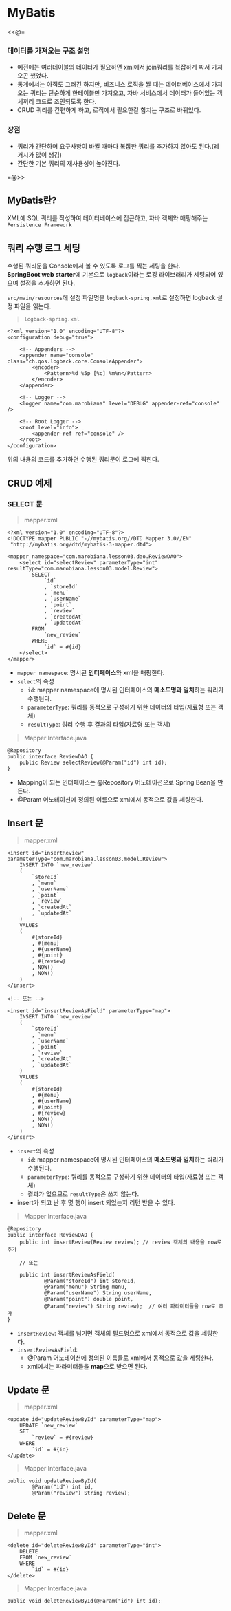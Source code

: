 # MyBatis
<<@= 

### 데이터를 가져오는 구조 설명
* 예전에는 여러테이블의 데이터가 필요하면 xml에서 join쿼리를 복잡하게 짜서 가져오곤 했었다.
* 통계에서는 아직도 그러긴 하지만, 비즈니스 로직을 짤 때는 데이터베이스에서 가져오는 쿼리는 단순하게 한테이블만 가져오고, 자바 서비스에서 데이터가 들어있는 객체끼리 코드로 조인되도록 한다.
* CRUD 쿼리를 간편하게 하고, 로직에서 필요한걸 합치는 구조로 바뀌었다.

### 장점
* 쿼리가 간단하며 요구사항이 바뀔 때마다 복잡한 쿼리를 추가하지 않아도 된다.(레거시가 많이 생김)
* 간단한 기본 쿼리의 재사용성이 높아진다.

=@>>

## MyBatis란?

XML에 SQL 쿼리를 작성하여 데이터베이스에 접근하고, 자바 객체와 매핑해주는 `Persistence Framework`

## 쿼리 수행 로그 세팅

수행된 쿼리문을 Console에서 볼 수 있도록 로그를 찍는 세팅을 한다.  
**SpringBoot web starter**에 기본으로 `logback`이라는 로깅 라이브러리가 세팅되어 있으며 설정을 추가하면 된다.  
  
`src/main/resources`에 설정 파일명을 `logback-spring.xml`로 설정하면 logback 설정 파일을 읽는다.

> `logback-spring.xml`
```
<?xml version="1.0" encoding="UTF-8"?>
<configuration debug="true">

	<!-- Appenders -->
	<appender name="console" class="ch.qos.logback.core.ConsoleAppender">
		<encoder>
			<Pattern>%d %5p [%c] %m%n</Pattern>
		</encoder>
	</appender>

	<!-- Logger -->
	<logger name="com.marobiana" level="DEBUG" appender-ref="console" />

	<!-- Root Logger -->
	<root level="info">
		<appender-ref ref="console" />
	</root>
</configuration>
```
위의 내용의 코드를 추가하면 수행된 쿼리문이 로그에 찍힌다.

## CRUD 예제

### SELECT 문

> mapper.xml

```
<?xml version="1.0" encoding="UTF-8"?>
<!DOCTYPE mapper PUBLIC "-//mybatis.org//DTD Mapper 3.0//EN"
 "http://mybatis.org/dtd/mybatis-3-mapper.dtd">
 
<mapper namespace="com.marobiana.lesson03.dao.ReviewDAO">
	<select id="selectReview" parameterType="int" resultType="com.marobiana.lesson03.model.Review">
		SELECT
			`id`
			, `storeId`
			, `menu`
			, `userName`
			, `point`
			, `review`
			, `createdAt`
			, `updatedAt`
		FROM
			`new_review`
		WHERE
			`id` = #{id}
	</select>
</mapper>
```

* `mapper namespace`: 명시된 **인터페이스**와 xml을 매핑한다.
* `select`의 속성
  * `id`: mapper namespace에 명시된 인터페이스의 **메소드명과 일치**하는 쿼리가 수행된다.
  * `parameterType`: 쿼리를 동적으로 구성하기 위한 데이터의 타입(자료형 또는 객체)
  * `resultType`: 쿼리 수행 후 결과의 타입(자료형 또는 객체)

> Mapper Interface.java
```
@Repository
public interface ReviewDAO {
    public Review selectReview(@Param("id") int id);
}
```
* Mapping이 되는 인터페이스는 @Repository 어노테이션으로 Spring Bean을 만든다.
* @Param 어노테이션에 정의된 이름으로 xml에서 동적으로 값을 세팅한다.

## Insert 문

> mapper.xml

```
<insert id="insertReview" parameterType="com.marobiana.lesson03.model.Review">
	INSERT INTO `new_review`
	(
		`storeId`
		, `menu`
		, `userName`
		, `point`
		, `review`
		, `createdAt`
		, `updatedAt`
	)
	VALUES
	(
		#{storeId}
		, #{menu}
		, #{userName}
		, #{point}
		, #{review}
		, NOW()
		, NOW()
	)
</insert>

<!-- 또는 -->

<insert id="insertReviewAsField" parameterType="map">
	INSERT INTO `new_review`
	(
		`storeId`
		, `menu`
		, `userName`
	    , `point`
		, `review`
		, `createdAt`
		, `updatedAt`
	)
	VALUES
	(
		#{storeId}
		, #{menu}
	    , #{userName}
		, #{point}
		, #{review}
		, NOW()
		, NOW()
	)
</insert>
```

* `insert`의 속성
  * `id`: mapper namespace에 명시된 인터페이스의 **메소드명과 일치**하는 쿼리가 수행된다.
  * `parameterType`: 쿼리를 동적으로 구성하기 위한 데이터의 타입(자료형 또는 객체)
  * 결과가 없으므로 `resultType`은 쓰지 않는다.
* insert가 되고 난 후 몇 행이 insert 되었는지 리턴 받을 수 있다.

> Mapper Interface.java
```
@Repository
public interface ReviewDAO {
    public int insertReview(Review review); // review 객체의 내용을 row로 추가

    // 또는 

    public int insertReviewAsField(
			@Param("storeId") int storeId, 
			@Param("menu") String menu, 
			@Param("userName") String userName, 
			@Param("point") double point, 
			@Param("review") String review);  // 여러 파라미터들을 row로 추가
}
```
* `insertReview`: 객체를 넘기면 객체의 필드명으로 xml에서 동적으로 값을 세팅한다.
* `insertReviewAsField`: 
  * @Param 어노테이션에 정의된 이름들로 xml에서 동적으로 값을 세팅한다.
  * xml에서는 파라미터들을 **map**으로 받으면 된다.

## Update 문

> mapper.xml

```
<update id="updateReviewById" parameterType="map">
	UPDATE `new_review`
	SET
		`review` = #{review}
	WHERE
		`id` = #{id}
</update>
```

> Mapper Interface.java
```
public void updateReviewById(
		@Param("id") int id,
		@Param("review") String review);
```

## Delete 문

> mapper.xml

```
<delete id="deleteReviewById" parameterType="int">
	DELETE
	FROM `new_review`
	WHERE
		`id` = #{id}
</delete>
```

> Mapper Interface.java
```
public void deleteReviewById(@Param("id") int id);
```
